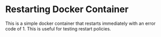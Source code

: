 # Restarting Docker Container

This is a simple docker container that restarts immediately with an error code of 1. This is useful for testing restart policies.
